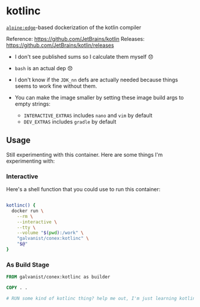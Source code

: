 # kotlinc

[`alpine:edge`](https://hub.docker.com/_/alpine/)-based dockerization of the kotlin compiler

Reference: <https://github.com/JetBrains/kotlin>
Releases: <https://github.com/JetBrains/kotlin/releases>

* I don't see published sums so I calculate them myself 😞
* `bash` is an actual dep 😞
* I don't know if the `JDK_nn` defs are actually needed because things seems to work fine without them.
* You can make the image smaller by setting these image build args to empty strings:

  * `INTERACTIVE_EXTRAS` includes `nano` and `vim` by default
  * `DEV_EXTRAS` includes `gradle` by default

## Usage

Still experimenting with this container. Here are some things I'm experimenting with:

### Interactive

Here's a shell function that you could use to run this container:

```sh

kotlinc() {
  docker run \
    --rm \
    --interactive \
    --tty \
    --volume "$(pwd):/work" \
    "galvanist/conex:kotlinc" \
    "$@"
}

```

### As Build Stage

```Dockerfile
FROM galvanist/conex:kotlinc as builder

COPY . .

# RUN some kind of kotlinc thing? help me out, I'm just learning kotlin
```
